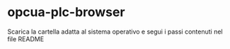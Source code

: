 # opcua-plc-browser

Scarica la cartella adatta al sistema operativo e segui i passi contenuti nel file README

